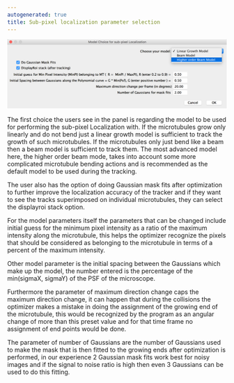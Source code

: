 ```yaml
---
autogenerated: true
title: Sub-pixel localization parameter selection
---
```


<img src="/media/ModelChoice.png" width="800"/>

The first choice the users see in the panel is regarding the model to be used for performing the sub-pixel Localization with. If the microtubules grow only linearly and do not bend just a linear growth model is sufficient to track the growth of such microtubules. If the microtubules only just bend like a beam then a beam model is sufficient to track them. The most advanced model here, the higher order beam mode, takes into account some more complicated microtubule bending actions and is recommended as the default model to be used during the tracking.

The user also has the option of doing Gaussian mask fits after optimization to further improve the localization accuracy of the tracker and if they want to see the tracks superimposed on individual microtubules, they can select the displayroi stack option.

For the model parameters itself the parameters that can be changed include initial guess for the minimum pixel intensity as a ratio of the maximum intensity along the microtubule, this helps the optimizer recognize the pixels that should be considered as belonging to the microtubule in terms of a percent of the maximum intensity.

Other model parameter is the initial spacing between the Gaussians which make up the model, the number entered is the percentage of the min(sigmaX, sigmaY) of the PSF of the microscope.

Furthermore the parameter of maximum direction change caps the maximum direction change, it can happen that during the collisions the optimizer makes a mistake in doing the assignment of the growing end of the microtubule, this would be recognized by the program as an angular change of more than this preset value and for that time frame no assignment of end points would be done.

The parameter of number of Gaussians are the number of Gaussians used to make the mask that is then fitted to the growing ends after optimization is performed, in our experience 2 Gaussian mask fits work best for noisy images and if the signal to noise ratio is high then even 3 Gaussians can be used to do this fitting.

